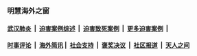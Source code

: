 
### 明慧海外之窗

####  [武汉肺炎](indexes/365.md?t=05211901) &nbsp;|&nbsp;  [迫害案例综述](indexes/328.md?t=05211901) &nbsp;|&nbsp; [迫害致死案例](indexes/277.md?t=05211901)  &nbsp;|&nbsp; [更多迫害案例](indexes/81.md?t=05211901)  &nbsp;|&nbsp; 
####  [时事评论](indexes/19.md?t=05211901) &nbsp;|&nbsp; [海外简讯](indexes/245.md?t=05211901)&nbsp;|&nbsp;  [社会支持](indexes/140.md?t=05211901) &nbsp;|&nbsp; [褒奖决议](indexes/282.md?t=05211901) &nbsp;|&nbsp; [社区报道](indexes/91.md?t=05211901)  &nbsp;|&nbsp; [天人之间](indexes/78.md?t=05211901) 

